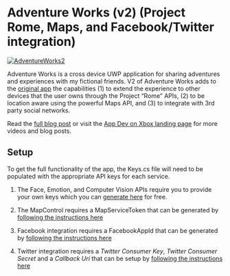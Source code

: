 # Adventure Works (v2) (Project Rome, Maps, and Facebook/Twitter integration)

[![AdventureWorks2](http://i.imgur.com/AkLMVah.jpg)](https://www.youtube.com/watch?v=mn-26W6ooBE)

Adventure Works is a cross device UWP application for sharing adventures and experiences with my fictional friends. V2 of Adventure Works adds to the [original app](https://github.com/Microsoft/AppDevXbox/tree/AdventureWorks_v1_camera_app) the capabilities (1) to extend the experience to other devices that the user owns through the Project “Rome” APIs, (2) to be location aware using the powerful Maps API, and (3) to integrate with 3rd party social networks.

Read the [full blog post](https://blogs.windows.com/buildingapps/2016/10/27/going-social-project-rome-maps-social-network-integration-app-dev-on-xbox-series) or visit the [App Dev on Xbox landing page](http://aka.ms/xboxappdev) for more videos and blog posts.

## Setup
To get the full functionality  of the app, the Keys.cs file will need to be populated with the appropriate API keys for each service. 

1. The Face, Emotion, and Computer Vision APIs require you to provide your own keys which you can [generate here](https://www.microsoft.com/cognitive-services/en-us/subscriptions) for free. 

2. The MapControl requires a MapServiceToken that can be generated by [following the instructions here](https://msdn.microsoft.com/en-us/windows/uwp/maps-and-location/authentication-key)

3. Facebook integration requires a FacebookAppId that can be generated by [following the instructions here](http://uwpcommunitytoolkit.readthedocs.io/en/master/services/Facebook/)

4. Twitter integration requires a *Twitter Consumer Key*, *Twitter Consumer Secret* and a *Callback Uri* that can be setup by [following the instructions here](http://uwpcommunitytoolkit.readthedocs.io/en/master/services/Twitter/)

